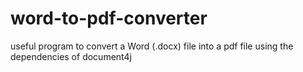 # word-to-pdf-converter
useful program to convert a Word (.docx) file into a pdf file using the dependencies of document4j
